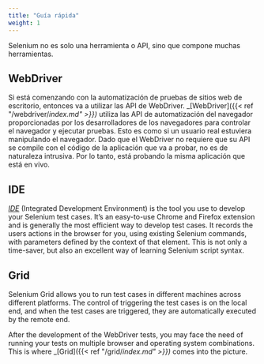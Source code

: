 ```yaml
---
title: "Guía rápida"
weight: 1
---
```



Selenium no es solo una herramienta o API, sino que compone muchas herramientas.


## WebDriver

Si está comenzando con la automatización de pruebas de sitios web de escritorio, 
entonces va a utilizar las API de WebDriver. _[WebDriver]({{< ref "/webdriver/_index.md" >}})_ 
utiliza las API de automatización 
del navegador proporcionadas por los desarrolladores de los navegadores para controlar el 
navegador y ejecutar pruebas. Esto es como si un usuario real estuviera manipulando el navegador. 
Dado que el WebDriver no requiere que su API se compile con el código de la aplicación que va 
a probar, no es de naturaleza intrusiva. Por lo tanto, está probando la misma aplicación que está en vivo.


## IDE

_[IDE](https://selenium.dev/selenium-ide)_ (Integrated Development Environment) 
is the tool you use to develop your Selenium test cases. It’s an easy-to-use Chrome 
and Firefox extension and is generally the most efficient way to develop 
test cases. It records the users actions in the browser for you, using 
existing Selenium commands, with parameters defined by the context of 
that element. This is not only a time-saver, but also an excellent way 
of learning Selenium script syntax.

## Grid

Selenium Grid allows you to run test cases in different 
machines across different platforms. The control of 
triggering the test cases is on the local end, and 
when the test cases are triggered, they are automatically 
executed by the remote end.

After the development of the WebDriver tests, you may face 
the need of running your tests on multiple browser and 
operating system combinations.
This is where _[Grid]({{< ref "/grid/_index.md" >}})_ comes into the picture.